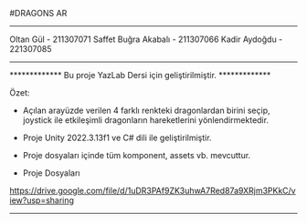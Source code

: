 #DRAGONS AR

--------------------------------------------------------------

Oltan Gül - 211307071
Saffet Buğra Akabalı - 211307066
Kadir Aydoğdu - 221307085

-----------------------------------------------------------------

************* Bu proje YazLab Dersi için geliştirilmiştir. *************

Özet:

- Açılan arayüzde verilen 4 farklı renkteki dragonlardan birini seçip, joystick ile etkileşimli
dragonların hareketlerini yönlendirmektedir.
- Proje Unity 2022.3.13f1 ve C# dili ile geliştirilmiştir.
- Proje dosyaları içinde tüm komponent, assets vb. mevcuttur.

- Proje Dosyaları

https://drive.google.com/file/d/1uDR3PAf9ZK3uhwA7Red87a9XRjm3PKkC/view?usp=sharing

--------------------------------------------------------------------
